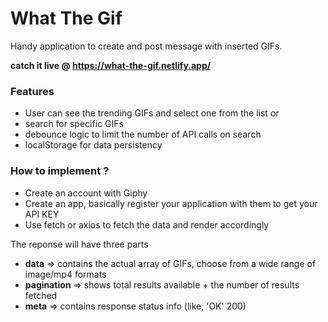 # What The Gif

Handy application to create and post message with inserted GIFs.

**catch it live @ https://what-the-gif.netlify.app/**

### Features
- User can see the trending GIFs and select one from the list or 
- search for specific GIFs
- debounce logic to limit the number of API calls on search
- localStorage for data persistency

### How to implement ?
- Create an account with Giphy
- Create an app, basically register your application with them to get your API KEY
- Use fetch or axios to fetch the data and render accordingly
 
The reponse will have three parts
 - **data** => contains the actual array of GIFs, choose from a wide range of image/mp4 formats
 - **pagination** => shows total results available + the number of results fetched
 - **meta** => contains response status info (like, 'OK' 200) 
